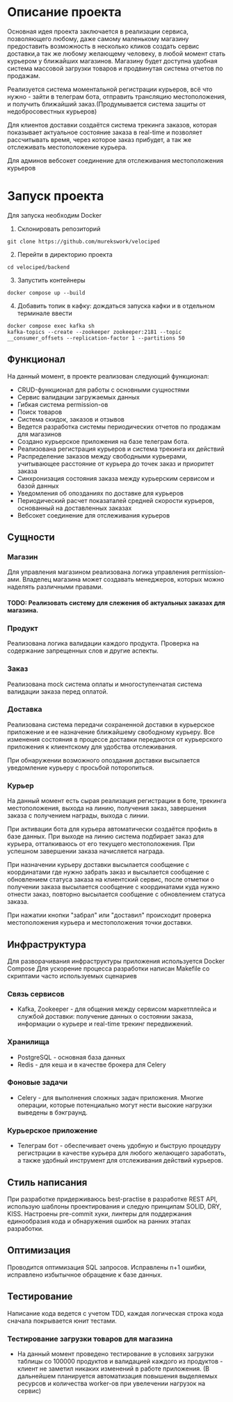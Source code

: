 # Описание проекта

Основная идея проекта заключается в реализации сервиса, позволяющего любому, даже самому маленькому магазину предоставить возможность
в несколько кликов создать сервис доставки,а так же любому желающему человеку, в любой момент стать курьером у ближайших
магазинов. Магазину будет доступна удобная система массовой загрузки товаров и продвинутая система отчетов по продажам.

Реализуется система моментальной регистрации курьеров, всё что нужно - зайти в телеграм бота, отправить трансляцию местоположения,
и получить ближайший заказ.(Продумывается система защиты от недобросовестных курьеров)

Для клиентов доставки создаётся система трекинга заказов, которая показывает актуальное состояние заказа в real-time и позволяет рассчитывать
время, через которое заказ прибудет, а так же отслеживать местоположение курьера.

Для админов вебсокет соединение для отслеживания местоположения курьеров

# Запуск проекта

Для запуска необходим Docker

1. Склонировать репозиторий
```
git clone https://github.com/murekswork/velociped
```
2. Перейти в директорию проекта
```
cd velociped/backend
```
3. Запустить контейнеры
```
docker compose up --build 
```
4. Добавить топик в кафку: дождаться запуска кафки и в отдельном терминале ввести
```
docker compose exec kafka sh
kafka-topics --create --zookeeper zookeeper:2181 --topic __consumer_offsets --replication-factor 1 --partitions 50
```


## Функционал

На данный момент, в проекте реализован следующий функционал:
- CRUD-функционал для работы с основными сущностями
- Сервис валидации загружаемых данных
- Гибкая система permission-ов
- Поиск товаров
- Система скидок, заказов и отзывов
- Ведется разработка системы периодических отчетов по продажам для магазинов
- Создано курьерское приложения на базе телеграм бота.
- Реализована регистрация курьеров и система трекинга их действий
- Распределение заказов между свободными курьерами, учитывающее расстояние от курьера до точек заказ и приоритет заказа
- Синхронизация состояния заказа между курьерским сервисом и базой данных
- Уведомления об опозданиях по доставке для курьеров
- Периодический расчет показаталей средней скорости курьеров, основанный на доставленных заказах
- Вебсокет соединение для отслеживания курьеров

## Сущности

### Магазин

Для управления магазином реализована логика управления permission-ами. Владелец магазина может создавать менеджеров, которых можно наделять различными правами.
#### TODO: Реализовать систему для слежения об актуальных заказах для магазина.

### Продукт

Реализована логика валидации каждого продукта. Проверка на содержание запрещенных слов и другие аспекты.

### Заказ

Реализована mock система оплаты и многоступенчатая система валидации заказа перед оплатой.

### Доставка
Реализована система передачи сохраненной доставки в курьерское приложение и ее назначение ближайшему свободному курьеру.
Все изменения состояния в процессе доставки передаются от курьерского приложения к клиентскому для удобства отслеживания.

При обнаружении возможного опоздания доставки высылается уведомление курьеру с просьбой поторопиться.

### Курьер

На данный момент есть сырая реализация регистрации в боте, трекинга местоположения, выхода на линию, получения заказ,
завершения заказа с получением награды, выхода с линии.

При активации бота для курьера автоматически создаётся профиль в базе данных. При выходе на линию система подбирает заказ
для курьера, отталкиваюсь от его текущего местоположения. При успешном завершении заказа начисляется награда.

При назначении курьеру доставки высылается сообщение с координатами где нужно забрать заказ и высылается сообщение с обновлением статуса заказа на
клиентский сервис, после отметки о получении заказа высылается сообщение с координатами куда нужно отнести заказ, повторно высылается сообщение с обновлением статуса заказа.

При нажатии кнопки "забрал" или "доставил" происходит проверка местоположения курьера и местоположения точки доставки.

## Инфраструктура

Для разворачивания инфраструктуры приложения используется Docker Compose
Для ускорение процесса разработки написан Makefile со скриптами часто используемых сценариев

### Связь сервисов

- Kafka, Zookeeper - для общения между сервисом маркетплейса и службой доставки: получение данных о состоянии заказа, информации о курьере
и real-time трекинг передвижений.

### Хранилища

- PostgreSQL - основная база данных
- Redis - для кеша и в качестве брокера для Celery

### Фоновые задачи

- Celery - для выполнения сложных задач приложения. Многие операции, которые потенциально могут нести высокие
нагрузки выведены в бэкграунд.

### Курьерское приложение

- Телеграм бот - обеспечивает очень удобную и быструю процедуру регистрации в качестве курьера для любого желающего заработать, а также
удобный инструмент для отслеживания действий курьеров.

## Стиль написания

При разработке придерживаюсь best-practise в разработке REST API, использую шаблоны проектирования и следую принципам SOLID, DRY, KISS.
Настроены pre-commit хуки, линтеры для поддержания единообразия кода и обнаружения ошибок на ранних этапах разработки.

## Оптимизация

Проводится оптимизация SQL запросов.
Исправлены n+1 ошибки, исправлено избытычное обращение к базе данных.

## Тестирование

Написание кода ведется с учетом TDD, каждая логическая строка кода сначала покрывается юнит тестами.

### Тестирование загрузки товаров для магазина
- На данный момент проведено тестирование в условиях загрузки таблицы со 100000 продуктов и
валидацией каждого из продуктов - клиент не заметил никаких изменений в работе приложения. (В дальнейшем планируется автоматизация
повышения выделяемых ресурсов и количества worker-ов при увелечении нагрузок на сервис)
